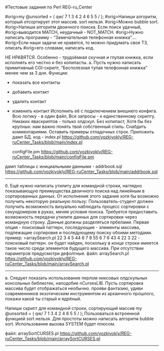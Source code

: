 #Тестовые задания по Perl REG-ru_Center

#orig>my @unsorted = ( qw/ 7 1 3 4 2 4 6 5 5 / );
#orig>Напиши алгоритм, который отсортирует этот массив. sort нельзя. 
#orig>Можно  bubble sort.
#orig>Напиши алгоритм двоичного поиска. Если поиск удачный,
#orig>выводится MATCH, неудачный - NOT_MATCH.
#orig>Нужно написать программу - “Замечательная телефонная книжка”....
#orig>Если наши задачи не нравятся, то можно придумать свое ТЗ, описать
#orig>его словами, написать код.

НЕ НРАВЯТСЯ. 
Особенно - трудоёмкая скучная и глупая книжка, если исполнять его честно и без копипасты. 
а. Пусть нужно написать примитивный  CGI-скрипт,
“Бесполезная тупая телефонная книжка” менее чем за 3 дня.
Функции:
- показать все контакты
- добавить контакт
- удалить контакт
- изменить контакт
Исполнить её с подключением внешнего конфига. 
Всю логику - в один файл,
Все запросы - к единственному скрипту. 
Никаких яваскриптов - только олдскул.
Без копипаст, Хотя бы без крупных: нам важно понять твой собственный стиль. 
Снабдить комментариями.
Оставить примеры отладочных строк.
Приложить дамп БД.
 код - 
	index.pl 
	https://github.com/yozkiyokly/REG-ruCenter_Tasks/blob/main/index.pl
	
	configFile.pm 
	https://github.com/yozkiyokly/REG-ruCenter_Tasks/blob/main/configFile.pm
 
 дамп таблицы с инициальными данными - 
	addrbook.sql 
	https://github.com/yozkiyokly/REG-ruCenter_Tasks/blob/main/addrbook.sql

------------
б. Ещё нужно написать утилиту для командной строки, наглядно показывающую преимущества двоичного поиска над линейным в сортированных данных.
От исполнения этого задания хотя бы возможно получить некоторую реальную пользу:
Пользователь-студент должен получить возможность визуально наблюдать процесс сортировки с секундомером в руках, меняя условия поиска. 
Требуется предоставить возможность передачи утилите данных для сортировки через командную строку.
Данные должны разделяться прбелами. Первая опция - поисковый паттерн, последующие - элементы массива, подлежащие сортировке и последующему поиску обоими методами.
пример:  >arraySearch.pl 22 3 4 5 44 6 7 8 55 6 7 6 43 4 22 3
22 - поисковый паттерн. он будет найден, поскольку в конце строки имеется такое число среди элементов будущего массива.
При отсутствии параметров предусмотри дефолтные.
файл: 
	arraySearch.pl  
	https://github.com/yozkiyokly/REG-ruCenter_Tasks/blob/main/arraySearch.pl

------------
в. Cледует показать использование перлом никсовых олдскульных консольных библиотек, 
наподобие  nCursesLIB.
Пусть сортировка массива будет отображаться необычно. 
прояви фантазию, удиви современников экзотическим инструментом из архаичного прошлого, 
покажи какой ты старый и ядрёный.

Напиши скрипт для командной строки, сортирующий массив 
my @unsorted = ( qw/ 7 1 3 4 2 4 6 5 5 / );
Пользоваться встроенной функцией sort нельзя. 
Для простоты можно написать алгоритм bubble sort.
Использование вызовa SYSTEM будет плюсом.

файл: 
	arraySortCURSES.pl 
	https://github.com/yozkiyokly/REG-ruCenter_Tasks/blob/main/arraySortCURSES.pl

------------	
